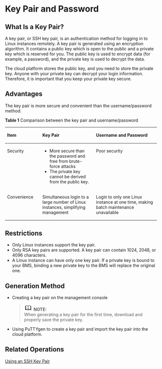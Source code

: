 # Key Pair and Password<a name="EN-US_TOPIC_0140735214"></a>

## What Is a Key Pair?<a name="section131153585615"></a>

A key pair, or SSH key pair, is an authentication method for logging in to Linux instances remotely. A key pair is generated using an encryption algorithm. It contains a public key which is open to the public and a private key which is reserved for you. The public key is used to encrypt data \(for example, a password\), and the private key is used to decrypt the data.

The cloud platform stores the public key, and you need to store the private key. Anyone with your private key can decrypt your login information. Therefore, it is important that you keep your private key secure.

## Advantages<a name="section11136322132315"></a>

The key pair is more secure and convenient than the username/password method.

**Table  1**  Comparison between the key pair and username/password

<a name="table310419771318"></a>
<table><thead align="left"><tr id="row710518710136"><th class="cellrowborder" valign="top" width="23.22232223222322%" id="mcps1.2.4.1.1"><p id="p10105117151319"><a name="p10105117151319"></a><a name="p10105117151319"></a>Item</p>
</th>
<th class="cellrowborder" valign="top" width="35.31353135313531%" id="mcps1.2.4.1.2"><p id="p18105278138"><a name="p18105278138"></a><a name="p18105278138"></a>Key Pair</p>
</th>
<th class="cellrowborder" valign="top" width="41.46414641464147%" id="mcps1.2.4.1.3"><p id="p110515751320"><a name="p110515751320"></a><a name="p110515751320"></a>Username and Password</p>
</th>
</tr>
</thead>
<tbody><tr id="row510513714134"><td class="cellrowborder" valign="top" width="23.22232223222322%" headers="mcps1.2.4.1.1 "><p id="p1810527101311"><a name="p1810527101311"></a><a name="p1810527101311"></a>Security</p>
</td>
<td class="cellrowborder" valign="top" width="35.31353135313531%" headers="mcps1.2.4.1.2 "><a name="ul09081258171613"></a><a name="ul09081258171613"></a><ul id="ul09081258171613"><li>More secure than the password and free from brute-force attacks</li><li>The private key cannot be derived from the public key.</li></ul>
</td>
<td class="cellrowborder" valign="top" width="41.46414641464147%" headers="mcps1.2.4.1.3 "><p id="p1910620715133"><a name="p1910620715133"></a><a name="p1910620715133"></a>Poor security</p>
</td>
</tr>
<tr id="row7106573132"><td class="cellrowborder" valign="top" width="23.22232223222322%" headers="mcps1.2.4.1.1 "><p id="p1110667191319"><a name="p1110667191319"></a><a name="p1110667191319"></a>Convenience</p>
</td>
<td class="cellrowborder" valign="top" width="35.31353135313531%" headers="mcps1.2.4.1.2 "><p id="p31065716137"><a name="p31065716137"></a><a name="p31065716137"></a>Simultaneous login to a large number of Linux instances, simplifying management</p>
</td>
<td class="cellrowborder" valign="top" width="41.46414641464147%" headers="mcps1.2.4.1.3 "><p id="p1010618720136"><a name="p1010618720136"></a><a name="p1010618720136"></a>Login to only one Linux instance at one time, making batch maintenance unavailable</p>
</td>
</tr>
</tbody>
</table>

## Restrictions<a name="section1283812457235"></a>

-   Only Linux instances support the key pair.
-   Only RSA key pairs are supported. A key pair can contain 1024, 2048, or 4096 characters.
-   A Linux instance can have only one key pair. If a private key is bound to your BMS, binding a new private key to the BMS will replace the original one.

## Generation Method<a name="section13455325174014"></a>

-   Creating a key pair on the management console

    >![](public_sys-resources/icon-note.gif) **NOTE:**   
    >When generating a key pair for the first time, download and properly save the private key.  

-   Using PuTTYgen to create a key pair and import the key pair into the cloud platform.

## Related Operations<a name="section1077412356484"></a>

[Using an SSH Key Pair](using-an-ssh-key-pair.md)

